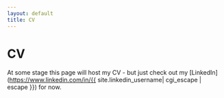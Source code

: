 ```yaml
---
layout: default
title: CV
---
```

# CV

At some stage this page will host my CV - but just check out my [LinkedIn](https://www.linkedin.com/in/{{ site.linkedin_username| cgi_escape | escape }}) for now.
